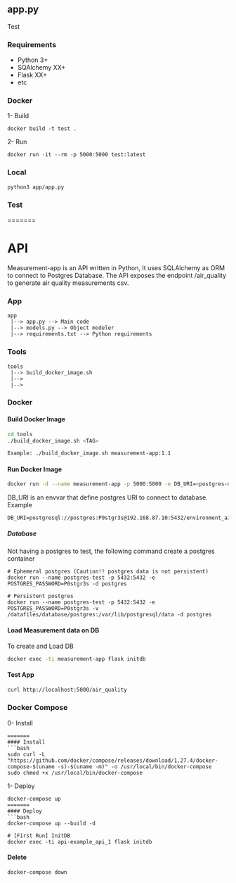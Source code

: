## app.py

Test

### Requirements

* Python 3+
* SQAlchemy XX+
* Flask XX+
* etc

### Docker

1- Build

```console
docker build -t test .
```
2- Run

```console
docker run -it --rm -p 5000:5000 test:latest
```


### Local
```console
python3 app/app.py
```

### Test
=======
# API
Measurement-app is an API written in Python, It uses SQLAlchemy as ORM to connect to Postgres Database. The API exposes the endpoint /air_quality to generate air quality measurements csv.

### App
```
app
 |--> app.py --> Main code
 |--> models.py --> Object modeler
 |--> requirements.txt --> Python requirements
```

### Tools
```
tools
 |--> build_docker_image.sh
 |--> 
 |--> 
```

### Docker

#### Build Docker Image
```bash
cd tools
./build_docker_image.sh <TAG>

Example: ./build_docker_image.sh measurement-app:1.1
```

#### Run Docker Image
```bash
docker run -d --name measurement-app -p 5000:5000 -e DB_URI=<postgres-db-uri> <image>
```
DB_URI is an envvar that define postgres URI to connect to database. Example
```
DB_URI=postgresql://postgres:P0stgr3s@192.168.87.10:5432/environment_airq_measurand
```

##### Database
Not having a postgres to test, the following command create a postgres container
```
# Ephemeral postgres (Caution!! postgres data is not persistent)
docker run --name postgres-test -p 5432:5432 -e POSTGRES_PASSWORD=P0stgr3s -d postgres 

# Persistent postgres
docker run --name postgres-test -p 5432:5432 -e POSTGRES_PASSWORD=P0stgr3s -v /datafiles/database/postgres:/var/lib/postgresql/data -d postgres 
```

#### Load Measurement data on DB
To create and Load DB
```bash
docker exec -ti measurement-app flask initdb
```

#### Test App
```bash
curl http://localhost:5000/air_quality
```

### Docker Compose
0- Install
```console
=======
#### Install
```bash
sudo curl -L "https://github.com/docker/compose/releases/download/1.27.4/docker-compose-$(uname -s)-$(uname -m)" -o /usr/local/bin/docker-compose
sudo chmod +x /usr/local/bin/docker-compose
```

1- Deploy
```console
docker-compose up
=======
#### Deploy
```bash
docker-compose up --build -d

# [First Run] InitDB
docker exec -ti api-example_api_1 flask initdb
```

#### Delete
```bash
docker-compose down
```
